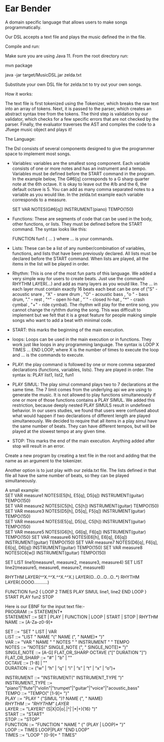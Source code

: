 # Ear Bender

A domain specific language that allows users to make songs programmatically.

Our DSL accepts a text file and plays the music defined the in the file.

Compile and run:

Make sure you are using Java 11. From the root directory run:

mvn package

java -jar target/MusicDSL.jar zelda.txt

Substitute your own DSL file for zelda.txt to try out your own songs.

How it works:

The text file is first tokenized using the Tokenizer, which breaks the raw text into an array of tokens. Next, it is
 passed to the parser, which creates an abstract syntax tree from the tokens. The third step is validation by our
 validator, which checks for a few specific errors that are not checked by the parser. Finally, the evaluator
 traverses the AST and compiles the code to a Jfuege music object and plays it!
 
The Language:

The Dsl consists of several components designed to give the programmer space to implement most songs.

- Variables: variables are the smallest song component. Each variable consists of one or more notes and has an
 instrument and a tempo. Variables must be defined before the START command in the program. In the example below, 
 The G#6[q] corresponds to a G sharp quarter note at the 6th octave. It is okay to leave out the #/b and the 6, the
 default octave is 5. You can add as many comma separated notes to a variable as you would like. In the zelda.txt
 example each variable corresponds to a measure.
 
    SET VAR NOTES(G#6[q]) INSTRUMENT(piano) TEMPO(150)
 
- Functions: These are segments of code that can be used in the body, other functions, or lists. They must be defined
 before the START command. The syntax looks like this: 
 
    FUNCTION fun1 { ... } where ... is your commands.
 
- Lists: These can be a list of any number/combination of variables, functions, and lists that have been previously
 declared. All lists must be declared before the START command. When lists are played, all the items in the list will
  be played in order.

- Rhythm: This is one of the most fun parts of this language. We added a very simple way for users to create beats.
 Just use the command RHYTHM LAYER(...) and add as many layers as you would like. The ... in each layer must contain
  exactly 16 beats each beat can be one of ("S" - acoustic snare , "X" - snare drum , "O" - acoustic bass , "o
  " - bass drum, "." - rest , "^" - open hi-hat , "`" - closed hi-hat , "*" - crash cymbal , "+" - ride cymbal). The
  rhythm will play for the entire song, you cannot change the ryhthm during the song. This was difficult to
  implement but we felt that it is a great feature for people making simple songs who want to add a beat with
  minimal code.

- START: this marks the beginning of the main execution.

- loops: Loops can be used in the main execution or in functions. They work just like loops in any programming
 language. The syntax is LOOP X TIMES ... END LOOP, where X is the number of times to execute the loop and ... is the
  commands to execute.
   
- PLAY: the play command is followed by one or more comma separated declarations (functions, variables, lists). They
 are played in order. The syntax is: PLAY list1, list2, fun1
 
- PLAY SIMUL: The play simul command plays two to 7 declarations at the same time. The 7 limit comes from the
 underlying api we are using to generate the music. It is not allowed to play functions simultaneously if one or more
  of those functions contains a PLAY SIMUL. We added this restriction, because deeply nested PLAY SIMULS result in
  undefined behavior. In our users studies, we found that users were confused about what would happen if
  two declarations of different length are played simultaneously. We decided to require that all items in
  a play simul have the same number of beats. They can have different tempos, but will be played at the
  slowest tempo at any given time.
- STOP: This marks the end of the main execution. Anything added after stop will result in an error.

Create a new program by creating a text file in the root and adding that the name as an argument to the tokenizer. 

Another option is to just play with our zelda.txt file. The lists defined in that file all have the same number of
beats, so they can be played simultaneously. 

A small example:<br/>
SET VAR measure1 NOTES(E5[h], E5[q], D5[q]) INSTRUMENT(guitar) TEMPO(150) <br/>
SET VAR measure2 NOTES(C5[h], C5[h]) INSTRUMENT(guitar) TEMPO(150) <br/>
SET VAR measure3 NOTES(D5[h], D5[q], F5[q]) INSTRUMENT(guitar) TEMPO(150) <br/>
SET VAR measure4 NOTES(E5[q], D5[q], C5[h]) INSTRUMENT(guitar) TEMPO(150) <br/>
SET VAR measure5 NOTES(G6[h], G6[q], F6[q]) INSTRUMENT(guitar) TEMPO(150)
SET VAR measure6 NOTES(E6[h], E6[q], E6[q]) INSTRUMENT(guitar) TEMPO(150)
SET VAR measure7 NOTES(D6[q], F6[q], E6[q], D6[q]) INSTRUMENT(guitar) TEMPO(150)
SET VAR measure8 NOTES(C6[w]) INSTRUMENT(guitar) TEMPO(150)

SET LIST line1(measure1, measure2, measure3, measure4)
SET LIST line2(measure5, measure6, measure7, measure8)

RHYTHM LAYER(^^X.^^X.^^X.^^X.) LAYER(O...O...O...O..*)
RHYTHM LAYER(.OOOO...........)

FUNCTION fun2 {
    LOOP 2 TIMES
        PLAY SIMUL line1, line2
    END LOOP
}
START
PLAY fun2
STOP

Here is our EBNF for the input text file:-
<br/>
PROGRAM ::= STATEMENT*<br/>
STATEMENT ::= SET | PLAY | FUNCTION | LOOP | START | STOP | RHYTHM<br/>
NAME ::= [A-Za-z0-9]+<br/>

SET ::= "SET " LIST | VAR<br/>
LIST ::= "LIST " NAME "(" NAME (", " NAME)* ")"<br/>
VAR ::= "VAR " NAME " " NOTES " " INSTRUMENT " " TEMPO<br/>
NOTES ::= "NOTES(" SINGLE_NOTE (", " SINGLE_NOTE)* ")"<br/>
SINGLE_NOTE ::= [A-G] FLAT_OR_SHARP OCTAVE ("[" DURATION "]")<br/>
FLAT_OR_SHARP ::= "#" | "b" | ""<br/>
OCTAVE ::= [1-8] | ""<br/>
DURATION ::= (“w” | “h” | “q” | “i” | “s” | “t” | “x” | “o”)+<br/>

INSTRUMENT ::= "INSTRUMENT(" INSTRUMENT_TYPE ")"<br/>
INSTRUMENT_TYPE ::= "piano"|"flute"|"violin"|"trumpet"|"guitar"|"voice"|"acoustic_bass"<br/>
TEMPO ::= "TEMPO(" [1-9]+ ")"<br/>
PLAY ::= "PLAY " ("SIMUL ")? NAME (", " NAME)*<br/>
RHYTHM ::= "RHYTHM" LAYER*<br/>
LAYER ::= "LAYER(" (S|X|O|o|.|^|`|\*|\+){16} ")"<br/>
START ::= "START"<br/>
STOP ::= "STOP"<br/>
FUNCTION ::= "FUNCTION " NAME " {" (PLAY | LOOP)* "}"<br/>
LOOP ::= TIMES LOOP|PLAY "END LOOP"<br/>
TIMES ::= "LOOP " [0-9]+ " TIMES"<br/>
